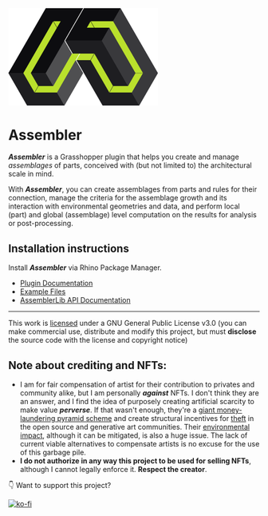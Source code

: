 <img src='https://raw.githubusercontent.com/Co-de-iT/Assembler/main/images/logo.png' alt="Assembler logo" width="300"/>

# Assembler
***Assembler*** is a Grasshopper plugin that helps you create and manage *assemblages* of parts, conceived with (but not limited to) the architectural scale in mind.

With ***Assembler***, you can create assemblages from parts and rules for their connection, manage the criteria for the assemblage growth and its interaction with environmental geometries and data, and perform local (part) and global (assemblage) level computation on the results for analysis or post-processing.

## Installation instructions
Install ***Assembler*** via Rhino Package Manager.


- [Plugin Documentation](https://ale2x72.notion.site/Assembler-Documentation-aa694addf78a4263bd1d066ff8019dbb)
- [Example Files](https://drive.google.com/file/d/1qnprauLZAfjruvcM0hTRckd6zSUlkDAe/view?usp=sharing)
- [AssemblerLib API Documentation](https://drive.google.com/file/d/1v8xk-zqJCgIcm5H6vk6AS1f2M3cjsY64/view?usp=sharing)

---

This work is [licensed](LICENSE) under a GNU General Public License v3.0 (you can make commercial use, distribute and modify this project, but must **disclose** the source code with the license and copyright notice)

## Note about crediting and NFTs:

- I am for fair compensation of artist for their contribution to privates and community alike, but I am personally ***against*** NFTs. I don't think they are an answer, and I find the idea of purposely creating artificial scarcity to make value ***perverse***. If that wasn't enough, they're a [giant money-laundering pyramid scheme](https://twitter.com/smdiehl/status/1445795667826208770) and create structural incentives for [theft](https://twitter.com/NFTtheft) in the open source and generative art communities. Their [environmental impact](https://earth.org/nfts-environmental-impact/), although it can be mitigated, is also a huge issue. The lack of current viable alternatives to compensate artists is no excuse for the use of this garbage pile.
- **I do not authorize in any way this project to be used for selling NFTs**, although I cannot legally enforce it. **Respect the creator**.

:point_down: Want to support this project?

[![ko-fi](https://ko-fi.com/img/githubbutton_sm.svg)](https://ko-fi.com/J3J6D2TVL)
